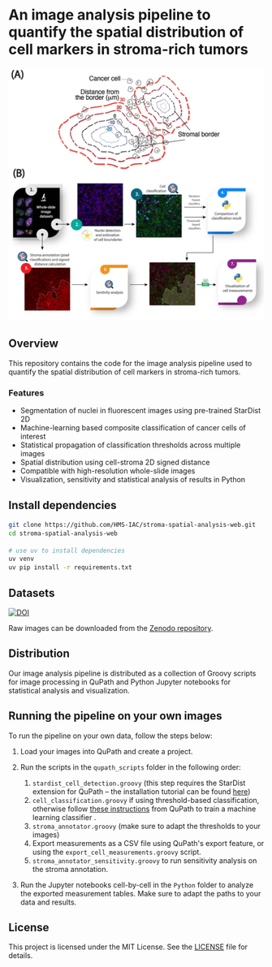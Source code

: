 # An image analysis pipeline to quantify the spatial distribution of cell markers in stroma-rich tumors
![](illustrations/fig1_pipeline.jpg)

## Overview

This repository contains the code for the image analysis pipeline used to quantify the spatial distribution of cell markers in stroma-rich tumors.

### Features

- Segmentation of nuclei in fluorescent images using pre-trained StarDist 2D
- Machine-learning based composite classification of cancer cells of interest
- Statistical propagation of classification thresholds across multiple images
- Spatial distribution using cell-stroma 2D signed distance
- Compatible with high-resolution whole-slide images
- Visualization, sensitivity and statistical analysis of results in Python

## Install dependencies

```bash
git clone https://github.com/HMS-IAC/stroma-spatial-analysis-web.git
cd stroma-spatial-analysis-web

# use uv to install dependencies
uv venv
uv pip install -r requirements.txt
```

## Datasets

[![DOI](https://zenodo.org/badge/DOI/10.5281/zenodo.15297453.svg)](https://zenodo.org/records/15297453)

Raw images can be downloaded from the [Zenodo repository](https://zenodo.org/records/15297453).


## Distribution
Our image analysis pipeline is distributed as a collection of Groovy scripts for image processing in QuPath and Python Jupyter notebooks for statistical analysis and visualization.

## Running the pipeline on your own images
To run the pipeline on your own data, follow the steps below:

1. Load your images into QuPath and create a project.
2. Run the scripts in the `qupath_scripts` folder in the following order:
    1. `stardist_cell_detection.groovy` (this step requires the StarDist extension for QuPath – the installation tutorial can be found [here](https://qupath.readthedocs.io/en/0.4/docs/deep/stardist.html))
    2. `cell_classification.groovy` if using threshold-based classification, otherwise follow [these instructions](https://qupath.readthedocs.io/en/stable/docs/tutorials/cell_classification.html#train-a-cell-classifier-based-on-annotations) from QuPath to train a machine learning classifier .
    3. `stroma_annotator.groovy` (make sure to adapt the thresholds to your images)
    4. Export measurements as a CSV file using QuPath's export feature, or using the `export_cell_measurements.groovy` script.
    5. `stroma_annotator_sensitivity.groovy` to run sensitivity analysis on the stroma annotation.
    
3. Run the Jupyter notebooks cell-by-cell in the `Python` folder to analyze the exported measurement tables. Make sure to adapt the paths to your data and results.

## License

This project is licensed under the MIT License. See the [LICENSE](LICENSE) file for details.